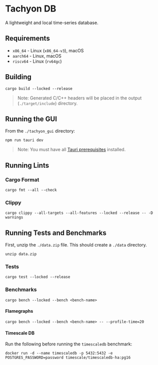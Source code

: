# Tachyon DB

A lightweight and local time-series database.

## Requirements

* `x86_64` - Linux (`x86_64-v3`), macOS
* `aarch64` - Linux, macOS
* `riscv64` - Linux (`rv64gc`)

## Building
```
cargo build --locked --release
```

> Note: Generated C/C++ headers will be placed in the output (`./target/include`) directory.

## Running the GUI

From the `./tachyon_gui` directory:
```
npm run tauri dev
```

> Note: You must have all [Tauri prerequisites](https://tauri.app/start/prerequisites/) installed.

## Running Lints

### Cargo Format
```
cargo fmt --all --check
```

### Clippy
```
cargo clippy --all-targets --all-features --locked --release -- -D warnings
```

## Running Tests and Benchmarks
First, unzip the `./data.zip` file. This should create a `./data` directory.
```
unzip data.zip
```

### Tests
```
cargo test --locked --release
```

### Benchmarks
```
cargo bench --locked --bench <bench-name>
```

#### Flamegraphs
```
cargo bench --locked --bench <bench-name> -- --profile-time=20
```

#### Timescale DB

Run the following before running the `timescaledb` benchmark:
```
docker run -d --name timescaledb -p 5432:5432 -e POSTGRES_PASSWORD=password timescale/timescaledb-ha:pg16
```

